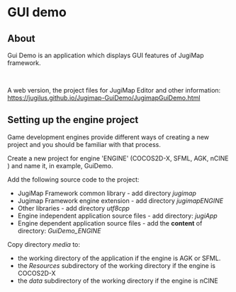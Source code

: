# GUI demo

## About

Gui Demo is an application which displays GUI features of JugiMap framework.

</br>   

A web version, the project files for JugiMap Editor and other information: https://jugilus.github.io/Jugimap-GuiDemo/JugimapGuiDemo.html


## Setting up the engine project

Game development engines provide different ways of creating a new project and you should be familiar with that process.

Create a new project for engine 'ENGINE' (COCOS2D-X, SFML, AGK, nCINE ) and name it, in example, GuiDemo.

Add the following source code to the project:
- JugiMap Framework common library - add directory *jugimap*
- Jugimap Framework engine extension - add directory *jugimapENGINE*
- Other libraries - add directory *utf8cpp*
- Engine independent application source files  - add directory: *jugiApp*
- Engine dependent application source files - add the **content** of directory: *GuiDemo_ENGINE*

Copy directory *media* to:
- the working directory of the application if the engine is AGK or SFML.
- the *Resources* subdirectory of the working directory if the engine is COCOS2D-X 
- the *data* subdirectory of the working directory if the engine is nCINE


